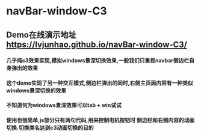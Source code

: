 # navBar-window-C3
## Demo在线演示地址 https://lvjunhao.github.io/navBar-window-C3/
#### 几乎纯c3效果实现,模拟windows景深切换效果,一般我们只重视navbar侧边栏自身弹出的效果
#### 这个demo实现了另一种交互模式,侧边栏弹出的同时,右侧主页面内容有一种类似windows景深切换的效果
#### 不知道何为windows景深效果可以tab + win试试
#### 使用也很简单,js部分只有两句代码,用来控制电机按钮时 侧边栏和右侧内容的动画切换.切换类名达到c3动画切换的目的
